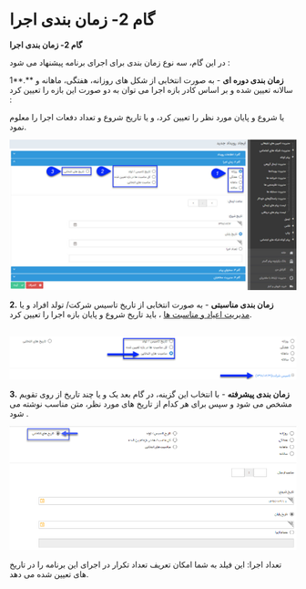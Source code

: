 # گام 2- زمان بندی اجرا      

**گام 2- زمان بندی اجرا**

در این گام، سه نوع زمان بندی برای اجرای برنامه پیشنهاد می شود :

1**.** **زمان بندی دوره ای** \- به صورت انتخابی از شکل های روزانه، هفتگی، ماهانه و سالانه تعیین شده و بر اساس کادر بازه اجرا می توان به دو صورت این بازه را تعیین کرد :

یا شروع و پایان مورد نظر را تعیین کرد، و یا تاریخ شروع و تعداد دفعات اجرا را معلوم نمود.

![](advertising-sendingeventsms-secondstep.jpg)

**2.** **زمان بندی مناسبتی** \- به صورت انتخابی از تاریخ تاسیس شرکت/ تولد افراد و یا [مدیریت اعیاد و مناسبت ها](../../../BaseInformatio/EYDManagement.md) ، باید تاریخ شروع و پایان بازه اجرا را تعیین کرد.

 ![](advertising-sendingeventsms-secondstep-selectingtime.png)

**3.** **زمان بندی پیشرفته** \- با انتخاب این گزینه، در گام بعد یک و یا چند تاریخ از روی تقویم مشخص می شود و سپس برای هر کدام از تاریخ های مورد نظر، متن مناسب نوشته می شود .

![](advertising-sendingeventsms-secondstep-selectingtime2.png)

تعداد اجرا: این فیلد به شما امکان تعریف تعداد تکرار در اجرای این برنامه را در تاریخ های تعیین شده می دهد.